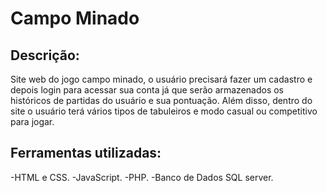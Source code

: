 # Campo Minado
 
## Descrição:
Site web do jogo campo minado, o usuário precisará fazer um cadastro e depois login para acessar sua conta já que serão armazenados os históricos de partidas do usuário e sua pontuação. Além disso, dentro do site o usuário terá vários tipos de tabuleiros e modo casual ou competitivo para jogar.
 
## Ferramentas utilizadas:
-HTML e CSS.
-JavaScript.
-PHP.
-Banco de Dados SQL server.

